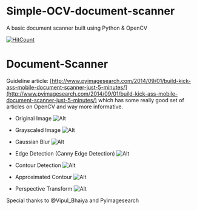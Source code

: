 # Simple-OCV-document-scanner
A basic document scanner built using Python &amp; OpenCV

[![HitCount](http://hits.dwyl.io/neilblaze/Simple-OCV-document-scanner.svg)](http://hits.dwyl.io/neilblaze/Simple-OCV-document-scanner)

Document-Scanner
================

Guideline article: [http://www.pyimagesearch.com/2014/09/01/build-kick-ass-mobile-document-scanner-just-5-minutes/](http://www.pyimagesearch.com/2014/09/01/build-kick-ass-mobile-document-scanner-just-5-minutes/) which has some really good set of articles on OpenCV and way more informative.

* Original Image
![Alt](http://1.bp.blogspot.com/-gbFBHQKFU7w/VpGzzVfxmLI/AAAAAAAAEks/jtX2fikHs5o/s1600/Original.jpg "original")

* Grayscaled Image
![Alt](http://2.bp.blogspot.com/--LzOU44-dhM/VpG2B6DJbxI/AAAAAAAAEk4/4BGXnfhvsk4/s1600/Original%2BGray.jpg "gray")

* Gaussian Blur
![Alt](http://2.bp.blogspot.com/-KfEWWzIXxBg/VpG2RY0upjI/AAAAAAAAElA/psuYvv1rnm0/s1600/Original%2BBlurred.jpg "blurred")

* Edge Detection (Canny Edge Detection)
![Alt](http://3.bp.blogspot.com/-5TVP2UFeGXk/VpG5-bIYNqI/AAAAAAAAElM/zmyNrbvnh8Q/s1600/Original%2BEdged.jpg "edge")

* Contour Detection
![Alt](http://1.bp.blogspot.com/-Es0PkMvJJxU/VpHcQEXzXaI/AAAAAAAAElc/NuCZmuW1K6o/s1600/Outline_all.jpg "contour")

* Approximated Contour
![Alt](http://4.bp.blogspot.com/-DL7XWsLvWg8/VpHeN6bA3gI/AAAAAAAAElo/1TMug5_tCeQ/s1600/Outline.jpg "approx")

* Perspective Transform
![Alt](http://4.bp.blogspot.com/-1dhSo9PrD6o/VpHjhgH0viI/AAAAAAAAEl4/AzYqjzLiNbI/s1600/dst.jpg "transform")


Special thanks to @Vipul_Bhaiya and Pyimagesearch
